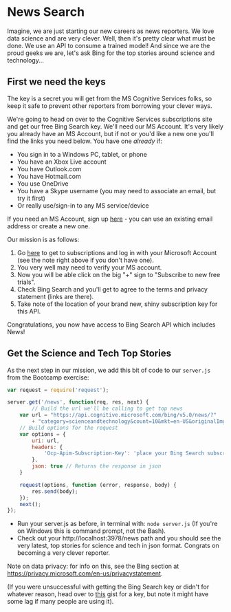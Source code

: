 # News Search

Imagine, we are just starting our new careers as news reporters.  We love data science and are very clever.  Well, then it's pretty clear what must be done.  We use an API to consume a trained model!  And since we are the proud geeks we are, let's ask Bing for the top stories around science and technology...


## First we need the keys

The key is a secret you will get from the MS Cognitive Services folks, so keep it safe to prevent other reporters from borrowing your clever ways. 

We're going to head on over to the Cognitive Services subscriptions site and get our free Bing Search key.  We'll need our MS Account.  It's very likely you already have an MS Account, but if not or you'd like a new one you'll find the links you need below.  You have one _already_ if:
* You sign in to a Windows PC, tablet, or phone
* You have an Xbox Live account
* You have Outlook.com
* You have Hotmail.com
* You use OneDrive
* You have a Skype username (you may need to associate an email, but try it first)
* Or really use/sign-in to any MS service/device

If you need an MS Account, sign up [here](https://signup.live.com) - you can use an existing email address or create a new one.

Our mission is as follows:

1.  Go [here](https://www.microsoft.com/cognitive-services/en-US/subscriptions) to get to subscriptions and log in with your Microsoft Account (see the note right above if you don't have one).
2.  You very well may need to verify your MS account.
3.  Now you will be able click on the big "+" sign to "Subscribe to new free trials".
4.  Check Bing Search and you'll get to agree to the terms and privacy statement (links are there).
5.  Take note of the location of your brand new, shiny subscription key for this API.

Congratulations, you now have access to Bing Search API which includes News!

## Get the Science and Tech Top Stories

As the next step in our mission, we add this bit of code to our `server.js` from the Bootcamp exercise:

```javascript
var request = require('request');

server.get('/news', function(req, res, next) {
        // Build the url we'll be calling to get top news
    var url = "https://api.cognitive.microsoft.com/bing/v5.0/news/?" 
        + "category=scienceandtechnology&count=10&mkt=en-US&originalImg=true";
    // Build options for the request
    var options = {
        uri: url,
        headers: {
            'Ocp-Apim-Subscription-Key': 'place your Bing Search subscription key here'
        },
        json: true // Returns the response in json
    }

    request(options, function (error, response, body) {
        res.send(body);
    });
    next();
});

```

* Run your server.js as before, in terminal with:  `node server.js` (If you're on Windows this is command prompt, not the Bash).
* Check out your http://localhost:3978/news path and you should see the very latest, top stories for science and tech in json format.  Congrats on becoming a very clever reporter.


Note on data privacy:  for info on this, see the Bing section at https://privacy.microsoft.com/en-us/privacystatement.

(If you were unsuccessful with getting the Bing Search key or didn't for whatever reason, head over to [this](https://gist.githubusercontent.com/michhar/42314f4c74611fd851d0b51cbaac3ab2/raw/a4e254b9b117b20616f03fcf54b0e9dec03cfcc4/api_info.json) gist for a key, but note it might have some lag if many people are using it).
